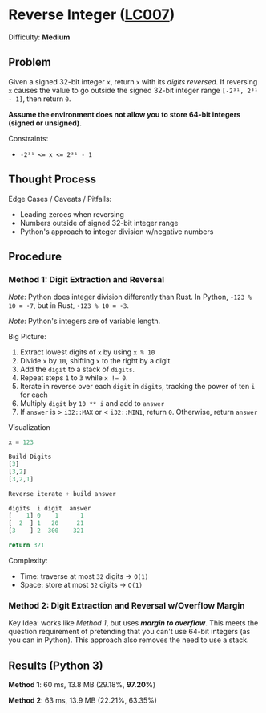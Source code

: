 # Reverse Integer ([LC007](https://leetcode.com/problems/reverse-integer/))
Difficulty: **Medium**

## Problem

Given a signed 32-bit integer `x`, return `x` with its *digits reversed*. If reversing `x` causes the value to go outside the signed 32-bit integer range `[-2³¹, 2³¹ - 1]`, then return `0`.

**Assume the environment does not allow you to store 64-bit integers (signed or unsigned)**.

Constraints:
- `-2³¹ <= x <= 2³¹ - 1`

## Thought Process

Edge Cases / Caveats / Pitfalls:
- Leading zeroes when reversing
- Numbers outside of signed 32-bit integer range
- Python's approach to integer division w/negative numbers

## Procedure

### Method 1: Digit Extraction and Reversal

*Note*: Python does integer division differently than Rust.  In Python, `-123 % 10 = -7`, but in Rust, `-123 % 10 = -3`.

*Note*: Python's integers are of variable length.

Big Picture:
1. Extract lowest digits of `x` by using `x % 10`
2. Divide `x` by `10`, shifting `x` to the right by a digit
3. Add the `digit` to a stack of `digits`.
4. Repeat steps `1` to `3` while `x != 0`.
5. Iterate in reverse over each `digit` in `digits`, tracking the power of ten `i` for each
6. Multiply `digit` by `10 ** i` and add to `answer`
7. If `answer` is > `i32::MAX` or < `i32::MIN1`, return `0`.  Otherwise, return `answer`

Visualization
```Python
x = 123

Build Digits
[3]         
[3,2]       
[3,2,1]     

Reverse iterate + build answer

digits  i digit  answer
[    1] 0    1      1        
[  2  ] 1   20     21        
[3    ] 2  300    321

return 321
```

Complexity:
- Time: traverse at most `32` digits -> `O(1)`
- Space: store at most `32` digits -> `O(1)`

### Method 2: Digit Extraction and Reversal w/Overflow Margin

Key Idea: works like *Method 1*, but uses ***margin to overflow***.  This meets the question requirement of pretending that you can't use 64-bit integers (as you can in Python).  This approach also removes the need to use a stack.

## Results (Python 3)

**Method 1**:  60 ms, 13.8 MB (29.18%, **97.20%**)

**Method 2**:  63 ms, 13.9 MB (22.21%, 63.35%)
